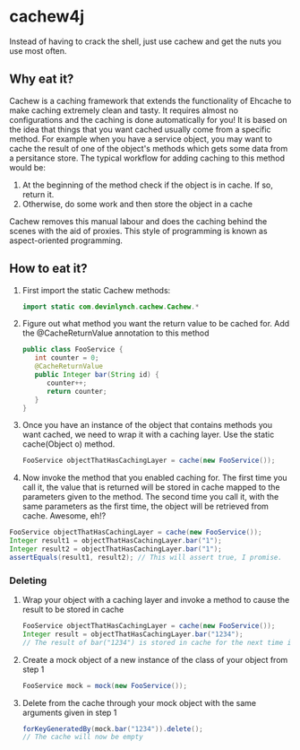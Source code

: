 # cachew4j
Instead of having to crack the shell, just use cachew and get the nuts you use most often.

## Why eat it?

Cachew is a caching framework that extends the functionality of Ehcache to make caching extremely clean and tasty.  It requires almost no configurations and the caching is done automatically for you!  It is based on the idea that things that you want cached usually come from a specific method.  For example when you have a service object, you may want to cache the result of one of the object's methods which gets some data from a persitance store.  The typical workflow for adding caching to this method would be:

1. At the beginning of the method check if the object is in cache.  If so, return it.
2. Otherwise, do some work and then store the object in a cache
 
Cachew removes this manual labour and does the caching behind the scenes with the aid of proxies.  This style of programming is known as aspect-oriented programming.  

## How to eat it?

1. First import the static Cachew methods:
   ```java
   import static com.devinlynch.cachew.Cachew.*
   ```

2. Figure out what method you want the return value to be cached for.  Add the @CacheReturnValue annotation to this method
   ```java
   public class FooService {
      int counter = 0;
      @CacheReturnValue
      public Integer bar(String id) {
         counter++;
         return counter;
      }
   }
   ```

3. Once you have an instance of the object that contains methods you want cached, we need to wrap it with a caching layer.  Use the static cache(Object o) method.
   ```java
   FooService objectThatHasCachingLayer = cache(new FooService());
   ```
   
4.  Now invoke the method that you enabled caching for.  The first time you call it, the value that is returned will be stored in cache mapped to the parameters given to the method.  The second time you call it, with the same parameters as the first time, the object will be retrieved from cache.  Awesome, eh!?
   ```java
   FooService objectThatHasCachingLayer = cache(new FooService());
   Integer result1 = objectThatHasCachingLayer.bar("1");
   Integer result2 = objectThatHasCachingLayer.bar("1");
   assertEquals(result1, result2); // This will assert true, I promise.
   ```

### Deleting

1. Wrap your object with a caching layer and invoke a method to cause the result to be stored in cache
   ```java
   FooService objectThatHasCachingLayer = cache(new FooService());
   Integer result = objectThatHasCachingLayer.bar("1234");
   // The result of bar("1234") is stored in cache for the next time its invoked
   ```
2. Create a mock object of a new instance of the class of your object from step 1
   ```java
   FooService mock = mock(new FooService());
   ```
3. Delete from the cache through your mock object with the same arguments given in step 1
   ```java
   forKeyGeneratedBy(mock.bar("1234")).delete();
   // The cache will now be empty
   ```
